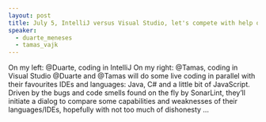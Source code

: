 ```yaml
---
layout: post
title: July 5, IntelliJ versus Visual Studio, let's compete with help of SonarLint
speaker:
  - duarte_meneses
  - tamas_vajk
---
```

On my left: @Duarte, coding in IntelliJ
On my right: @Tamas, coding in Visual Studio
@Duarte and @Tamas will do some live coding in parallel with their favourites IDEs and languages: Java, C# and a little bit of JavaScript.
Driven by the bugs and code smells found on the fly by SonarLint, they’ll initiate a dialog to compare some capabilities and weaknesses of their languages/IDEs, hopefully with not too much of dishonesty …
